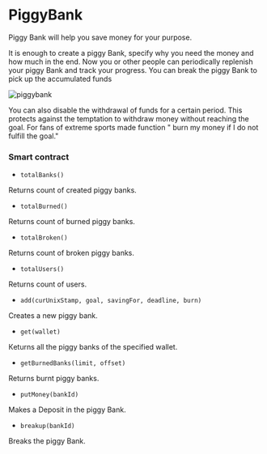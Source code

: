 # PiggyBank

Piggy Bank will help you save money for your purpose. 

It is enough to create a piggy Bank, specify why you need the money and how much in the end. Now you or other people can periodically replenish your piggy Bank and track your progress. You can break the piggy Bank to pick up the accumulated funds


![piggybank](https://github.com/iChear/PiggyBank/blob/master/img/forGithub.png)


You can also disable the withdrawal of funds for a certain period. This protects against the temptation to withdraw money without reaching the goal. For fans of extreme sports made function " burn my money if I do not fulfill the goal."

### Smart contract

- `totalBanks()`

Returns count of created piggy banks.

- `totalBurned()`

Returns count of burned piggy banks.

- `totalBroken()`

Returns count of broken piggy banks.

- `totalUsers()`

Returns count of users.

- `add(curUnixStamp, goal, savingFor, deadline, burn)`

Creates a new piggy bank.

- `get(wallet)`

Кeturns all the piggy banks of the specified wallet.

- `getBurnedBanks(limit, offset)`

Returns burnt piggy banks.

- `putMoney(bankId)`

Makes a Deposit in the piggy Bank.

- `breakup(bankId)`

Breaks the piggy Bank.
